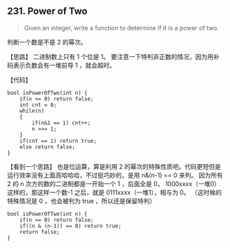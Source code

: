 ## 231. Power of Two

> Given an integer, write a function to determine if it is a power of two. 

判断一个数是不是 2 的幂次。

【思路】
二进制数上只有 1 个位是 1。
要注意一下特判非正数的情况，因为用补码表示负数会有一堆前导 1 ，就会超时。

【代码】
```
bool isPowerOfTwo(int n) {
	if(n <= 0) return false;
    int cnt = 0;
	while(n)
	{
		if(n&1 == 1) cnt++;
		n >>= 1;
	}
	if(cnt == 1) return true;
	else return false;
}
```

【看到一个思路】
也是位运算，算是利用 2 的幂次的特殊性质吧。代码更短但是运行效率没有上面高哈哈哈，不过挺巧妙的，是用 n&(n-1) == 0 来判。
因为所有 2 的 n 次方的数的二进制都是一开始一个 1 ，后面全是 0， 1000xxxx（一堆0）这样的，那这样一个数-1 之后，就是 0111xxxx（一堆1），相与为 0。
（这时候的特殊情况是 0 ，也会被判为 true ，所以还是保留特判）
```
bool isPowerOfTwo(int n) {
	if(n <= 0) return false;
    if((n & (n-1)) == 0) return true;
    return false;
}
```